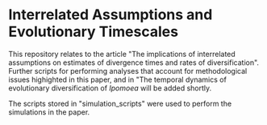 # Interrelated Assumptions and Evolutionary Timescales
This repository relates to the article "The implications of interrelated assumptions on estimates of divergence times and rates of diversification". Further scripts for performing analyses that account for methodological issues highighted in this paper, and in "The temporal dynamics of evolutionary diversification of _Ipomoea_ will be added shortly.

The scripts stored in "simulation_scripts" were used to perform the simulations in the paper. 
